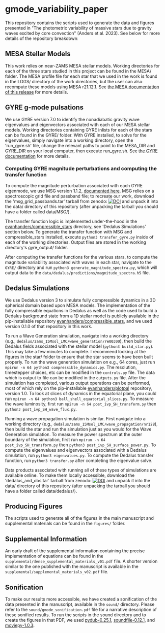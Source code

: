 # gmode_variability_paper

This repository contains the scripts used to generate the data and figures presented in "The photometric variability of massive stars due to gravity waves excited by core convection" (Anders et al. 2023). See below for more details of the repository breakdown:

## MESA Stellar Models

This work relies on near-ZAMS MESA stellar models.
Working directories for each of the three stars studied in this project can be found in the MESA/ folder.
The MESA profile file for each star that we used in the work is found in the LOGS/ directory of the work directories, but the user can also recompute these models using MESA r21.12.1.
See [the MESA documentation of this release](https://docs.mesastar.org/en/release-r21.12.1/) for more details.

## GYRE g-mode pulsations

We use GYRE version 7.0 to identify the nonadiabatic gravity wave eigenvalues and eigenvectors associated with each of our MESA stellar models.
Working directories containing GYRE inlists for each of the stars can be found in the GYRE/ folder.
With GYRE installed, to solve for the eigenvalues, simply navigate into a working directory, open the 'run_gyre.sh' file, change the relevant paths to point to the MESA_DIR and GYRE_DIR on your local computer, then execute run_gyre.sh.
See [the GYRE documentation](https://gyre.readthedocs.io/en/v7.0/index.html) for more details.

### Computing GYRE magnitude perturbations and computing the transfer function

To compute the magnitude perturbation associated with each GYRE eigenmode, we use MSG version 1.1.2, [documented here](https://msg.readthedocs.io/en/v1.1.2/).
MSG relies on a spectroscopic grid file and passband file; to recreate our work, download the 'msg_grid_passbands.tar' tarball from zenodo: [![DOI](https://zenodo.org/badge/DOI/10.5281/zenodo.7764997.svg)](https://doi.org/10.5281/zenodo.7764997) and unpack it into the data/ directory of this repository (after unpacking the tarball you should have a folder called data/MSG/).

The transfer function logic is implemented under-the-hood in the [evanhanders/compressible_stars](https://github.com/evanhanders/compressible_stars) directory, see 'Dedalus Simulations' section below.
To generate the transfer function with MSG and compressible_stars installed, execute `python3 transfer_gyre.py` inside of each of the working directories.
Output files are stored in the working directory's gyre_output/ folder.

After computing the transfer functions for the various stars, to compute the magnitude variability associated with waves in each star, navigate to the `GYRE/` directory and run `python3 generate_magnitude_spectra.py`, which will output data to the `data/dedalus/predictions/magnitude_spectra.h5` file.

## Dedalus Simulations

We use Dedalus version 3 to simulate fully compressible dynamics in a 3D spherical domain based upon MESA models.
The implementation of the fully compressible equations in Dedalus as well as the code used to build a Dedalus background state from a 1D stellar model is publicly available in the pip-installable repository [evanhanders/compressible_stars](https://github.com/evanhanders/compressible_stars), and we used version 0.1.0 of that repository in this work.

To run a Wave Generation simulation, navigate into a working directory (e.g., `dedalus/zams_15Msol_LMC/wave_generation/re00300`), then build the Dedalus fields associated with the stellar model (`python3 build_star.py`).
This may take a few minutes to complete.
I recommend looking at the figures in the star/ folder to ensure that the star seems to have been built properly.
To run the wave generation simulation on e.g., 64 cores, just run `mpirun -n 64 python3 compressible_dynamics.py`.
The resolution, timestepper choices, etc can be modified in the `controls.py` file.
The data which is output to file can be modified in the `outputs.py` file.
After the simulation has completed, various output operations can be performed, most of which rely on the pip-installable [evanhanders/plotpal](https://github.com/evanhanders/plotpal) repository, version 1.0.
To look at slices of dynamics in the equatorial plane, you could run `mpirun -n 64 python3 ball_shell_equatorial_slices.py`.
To measure the wave luminosity, first run `mpirun -n 64 post_ivp_SH_transform.py` then `python3 post_ivp_SH_wave_flux.py`.

Running a wave propagation simulation is similar.
First navigate into a working directory (e.g., `dedalus/zams_15Msol_LMC/wave_propagation/nr128`), then build the star and run the simulation just as you would for the Wave Generation simulation.
To measure the power spectrum at the outer boundary of the simulation, first run `mpirun -n 64 post_ivp_SH_transform.py` then `python3 post_ivp_SH_surface_power.py`.
To compute the eigenvalues and eigenvectors associated with a Dedalus simulation, run `python3 eigenvalues.py`.
To compute the Dedalus transfer function, run `python3 transfer.py` after completing the eigenvalue solve.

Data products associated with running all of these types of simulations are available online.
To make them locally accessible, download the 'dedalus_and_obs.tar' tarball from zenodo: [![DOI](https://zenodo.org/badge/DOI/10.5281/zenodo.7764997.svg)](https://doi.org/10.5281/zenodo.7764997) and unpack it into the data/ directory of this repository (after unpacking the tarball you should have a folder called data/dedalus/).

## Producing Figures

The scripts used to generate all of the figures in the main manuscript and supplemental materials can be found in the `figures/` folder.

## Supplemental Information

An early draft of the supplemental information containing the precise implementation of equations can be found in the `supplemental/dense_supplemental_materials_v01.pdf` file.
A shorter version similar to the one published with the manuscript is available in the `supplemental/supplemental_materials_v02.pdf` file.

## Sonification

To make our results more accessible, we have created a sonification of the data presented in the manuscript, available in the `sound/` directory.
Please refer to the `sound/gmode_sonification.pdf` file for a narrative description of these sonified results.
To run the scripts in the sound directory and to create the figures in that PDF, we used [pydub-0.25.1](http://pydub.com/), [soundfile-0.12.1](https://github.com/bastibe/python-soundfile), and [moviepy-1.0.3](https://zulko.github.io/moviepy/).
